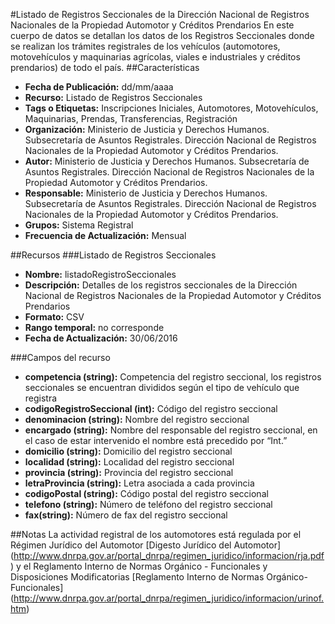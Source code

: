 #Listado de Registros Seccionales de la Dirección Nacional de Registros Nacionales de la Propiedad Automotor y Créditos Prendarios
En este cuerpo de datos se detallan los datos de los Registros Seccionales donde se realizan los trámites registrales de los vehículos (automotores, motovehículos y maquinarias agrícolas, viales e industriales y créditos prendarios) de todo el país.
##Características
-	**Fecha de Publicación:** dd/mm/aaaa
-	**Recurso:** Listado de Registros Seccionales
-	**Tags o Etiquetas:** Inscripciones Iniciales, Automotores, Motovehículos, Maquinarias, Prendas, Transferencias, Registración
-	**Organización:** Ministerio de Justicia y Derechos Humanos. Subsecretaría de Asuntos Registrales. Dirección Nacional de Registros Nacionales de la Propiedad Automotor y Créditos Prendarios.
-	**Autor:** Ministerio de Justicia y Derechos Humanos. Subsecretaría de Asuntos Registrales. Dirección Nacional de Registros Nacionales de la Propiedad Automotor y Créditos Prendarios.
-	**Responsable:** Ministerio de Justicia y Derechos Humanos. Subsecretaría de Asuntos Registrales. Dirección Nacional de Registros Nacionales de la Propiedad Automotor y Créditos Prendarios.
-	**Grupos:** Sistema Registral
-	**Frecuencia de Actualización:** Mensual

##Recursos
###Listado de Registros Seccionales
-	**Nombre:** listadoRegistroSeccionales
-	**Descripción:** Detalles de los registros seccionales de la Dirección Nacional de Registros Nacionales de la Propiedad Automotor y Créditos Prendarios
-	**Formato:** CSV
-	**Rango temporal:** no corresponde
-	**Fecha de Actualización:** 30/06/2016

###Campos del recurso
-	**competencia (string):** Competencia del registro seccional, los registros seccionales se encuentran divididos según el tipo de vehículo que registra
-	**codigoRegistroSeccional (int):** Código del registro seccional
-	**denominacion (string):** Nombre del registro seccional
-	**encargado (string):** Nombre del responsable del registro seccional, en el caso de estar intervenido el nombre está precedido por “Int.”
-	**domicilio (string):** Domicilio del registro seccional
-	**localidad (string):** Localidad del registro seccional 
-	**provincia (string):** Provincia del registro seccional 
-	**letraProvincia (string):** Letra asociada a cada provincia
-	**codigoPostal (string):** Código postal del registro seccional
-	**telefono (string):** Número de teléfono del registro seccional
-	**fax(string):** Número de fax del registro seccional

##Notas
La actividad registral de los automotores está regulada por el Régimen Jurídico del Automotor [Digesto Jurídico del Automotor] (http://www.dnrpa.gov.ar/portal_dnrpa/regimen_juridico/informacion/rja.pdf) y el Reglamento Interno de Normas Orgánico - Funcionales y Disposiciones Modificatorias [Reglamento Interno de Normas Orgánico-Funcionales] (http://www.dnrpa.gov.ar/portal_dnrpa/regimen_juridico/informacion/urinof.htm)

